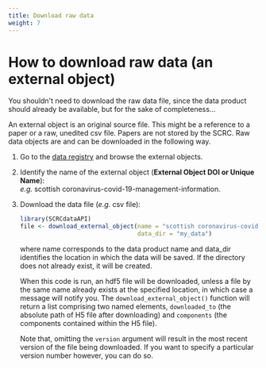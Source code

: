 ```yaml
---
title: Download raw data
weight: 7
---
```


# How to download raw data (an external object)

You shouldn't need to download the raw data file, since the data product should already be available, but for the sake of completeness...

An external object is an original source file. This might be a reference to a paper or a raw, unedited csv file. Papers are not stored by the SCRC. Raw data objects are and can be downloaded in the following way.

1. Go to the [data registry](https://data.scrc.uk/) and browse the external objects.

2. Identify the name of the external object (**External Object DOI or Unique Name**):
<br> *e.g.* scottish coronavirus-covid-19-management-information.

3. Download the data file (*e.g.* csv file):

   ``` R
   library(SCRCdataAPI)
   file <- download_external_object(name = "scottish coronavirus-covid-19-management-information",
                                    data_dir = "my_data")
   ```

   where name corresponds to the data product name and data_dir identifies the location in which the data will be saved. If the directory does not already exist, it will be created.

   When this code is run, an hdf5 file will be downloaded, unless a file by the same name already exists at the specified location, in which case a message will notify you. The `download_external_object()` function will return a list comprising two named elements, `downloaded_to` (the absolute path of H5 file after downloading) and `components` (the components contained within the H5 file).

   Note that, omitting the `version` argument will result in the most recent version of the file being downloaded. If you want to specify a particular version number however, you can do so.
